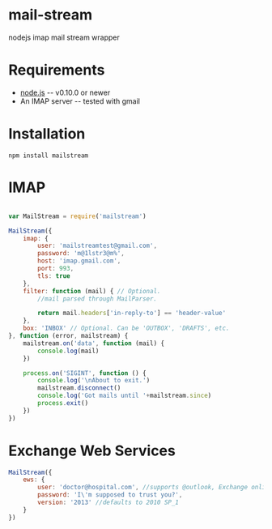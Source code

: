 mail-stream
===========

nodejs imap mail stream wrapper

Requirements
============

* [node.js](http://nodejs.org/) -- v0.10.0 or newer
* An IMAP server -- tested with gmail


Installation
============

    npm install mailstream

IMAP
====

```javascript

var MailStream = require('mailstream')

MailStream({
    imap: {
        user: 'mailstreamtest@gmail.com',
        password: 'm@1lstr3@m%',
        host: 'imap.gmail.com',
        port: 993,
        tls: true
    },
    filter: function (mail) { // Optional.
        //mail parsed through MailParser.

        return mail.headers['in-reply-to'] == 'header-value'
    },
    box: 'INBOX' // Optional. Can be 'OUTBOX', 'DRAFTS', etc.
}, function (error, mailstream) {
    mailstream.on('data', function (mail) {
        console.log(mail)
    })

    process.on('SIGINT', function () {
        console.log('\nAbout to exit.')
        mailstream.disconnect()
        console.log('Got mails until '+mailstream.since)
        process.exit()
    })
})
```

Exchange Web Services
=====================

```javascript
MailStream({
    ews: {
        user: 'doctor@hospital.com', //supports @outlook, Exchange online, Exchange 2010 SP_1+, etc
        password: 'I\'m supposed to trust you?',
        version: '2013' //defaults to 2010 SP_1
    }
})
```
